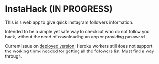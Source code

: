 <h1>InstaHack (IN PROGRESS) </h1>
<p>This is a web app to give quick instagram followers information.</p>
<p>Intended to be a simple yet safe way to checkout who do not follow you back, without the need of downloading an app or providing password.</p>

Current issue on <a href="instahack-app.herokuapp.com">deployed version</a>: Heroku workers still does not support the working tinme needed for getting all the followers list. Must find a way through.
